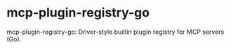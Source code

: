 # mcp-plugin-registry-go
mcp-plugin-registry-go: Driver-style builtin plugin registry for MCP servers (Go).
